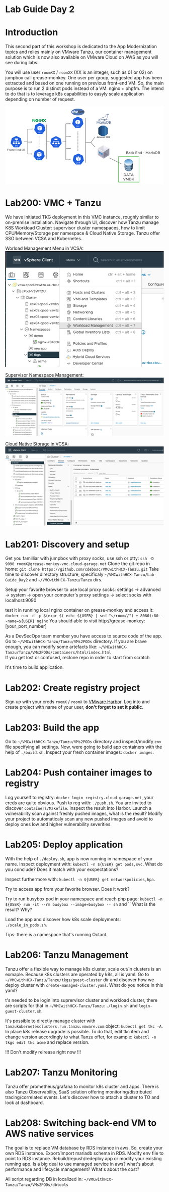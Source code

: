 # Lab Guide Day 2

# Introduction
This second part of this workshop is dedicated to the App Modernization topics and relies mainly on VMware Tanzu, our container management solution which is now also available on VMware Cloud on AWS as you will see during labs.

You will use user `roomXX` / `roomXX` (XX is an integer, such as 01 or 02) on jumpbox call grease-monkey. One user per group, suggested app has been extracted and based on one running on previous front-end VM. So, the main purpose
is to run 2 distinct pods instead of a VM: nginx + phpfm. The intend to do that is to leverage k8s capabilities to easyly scale application depending on number of request.


![acme-in-kube](../img/acme-in-pods.png)


# Lab200: VMC + Tanzu
We have initiated TKG deployment in this VMC instance, roughly similar to on-premise installation.
Navigate through UI, discover how Tanzu manage K8S Workload Cluster: supervisor cluster namespaces, how to limit CPU/Memory/Storage per namespace & Cloud Native Storage. 
Tanzu offer SSO between VCSA and Kubernetes.


Worload Management Menu in VCSA:<br>
![Workload Management in VCSA](../img/WorkloadManagement.png)


Supervisor Namespace Management:
![namespace](../img/namespace.png)


Cloud Native Storage in VCSA:
![CNS](../img/CNS.png)


# Lab201: Discovery and setup
Get you familliar with jumpbox with proxy socks, use ssh or ptty: `ssh -D 9090 roomX@grease-monkey-vmc.cloud-garage.net`
Clone the git repo in home: `git clone https://github.com/cdebosc/VMCwithHCX-Tanzu.git`
Take time to discover directory structure, specificaly `~/VMCwithHCX-Tanzu/Lab-Guide_Day2` and `~/VMCwithHCX-Tanzu/Tanzu` dirs.

Setup your favorite browser to use local proxy socks: settings -> advanced -> system -> open your computer's proxy settings -> select socks with localhost:9090

test it in running local nginx container on grease-monkey and access it:
`docker run -d -p $(expr $( ech: ${USER} | sed "s/room//") + 8080):80 --name=${USER} nginx`
You should able to visit http://grease-monkey:[your_port_number]

As a DevSecOps team member you have access to source code of the app. Go to `~/VMCwithHCX-Tanzu/Tanzu/VMs2PODs` directory.
If you are brave enough, you can modify some artefacts like: `~/VMCwithHCX-Tanzu/Tanzu/VMs2PODs/containers/html/index.html`  
If you get lost or confused, reclone repo in order to start from scratch

It's time to build application.

# Lab202: Create registry project
Sign up with your creds `roomX` / `roomX` to [VMware Harbor](https://registry.cloud-garage.net).
Log into and create project with name of your user, __don't forget to set it public__.

# Lab203: Build the app
Go to `~/VMCwithHCX-Tanzu/Tanzu/VMs2PODs` directory and inspect/modify `env` file specifying all settings.
Now, were going to build app containers with the help of `./build.sh`.
Inspect your fresh container images: `docker images`.

# Lab204: Push container images to registry
Log yourself to registry: `docker login registry.cloud-garage.net`, your creds are quite obvious.
Push to reg with: `./push.sh`. You are invited to discover `containers/Makefile`.
Inspect the result into Harbor. Launch a vulnerability scan against freshly pushed images, what is the result?
Modify your project to automaticaly scan any new pushed images and avoid to deploy ones low and higher vulnerability severities.

# Lab205: Deploy application
With the help of `./deploy.sh`, app is now running in namespace of your name.
Inspect deployment with: `kubectl -n ${USER} get pods,svc`.
What do you conclude? Does it match with your exspectations?

Inspect furthermore with: `kubectl -n ${USER} get networkpolicies,hpa`.

Try to access app from your favorite browser. Does it work?

Try to run busybox pod in your namespace and reach php page: `kubectl -n ${USER} run -it --rm busybox --image=busybox -- sh` and ``
What is the result? Why?

Load the app and discover how k8s scale deployments: `./scale_in_pods.sh`.

Tips: there is a namespace that's running Octant.


# Lab206: Tanzu Management 
Tanzu offer a flexible way to manage k8s cluster, scale out/in clusters is an exmaple. Because k8s clusters are operated by k8s, all is yaml.
Go to `~/VMCwithHCX-Tanzu/Tanzu/tkgs/guest-cluster` dir and discover how we deploy cluster with `create-managed-cluster.yaml`.
What do you notice in this yaml?

t's needed to be login into suprervisor cluster and workload cluster, there are scripts for that in `~/VMCwithHCX-Tanzu/Tanzu`: `./login.sh` and `login-guest-cluster.sh`.

It's possible to directly manage cluster with `tanzukubernetesclusters.run.tanzu.vmware.com` object: `kubectl get tkc -A`.
In place k8s release upgrade is possible. To do that, edit tkc item and change version accordingly to what Tanzu offer, for example: `kubectl -n tkgs edit tkc acme` and replace version.

!!! Don't modify relrease right now !!! 


# Lab207: Tanzu Monitoring
Tanzu offer prometheus/grafana to monitor k8s cluster and apps. There is also Tanzu Observability, SaaS solution offering monitoring/distributed tracing/correlated events.
Let's discover how to attach a cluster to TO and look at dashboard.

# Lab208: Switching back-end VM to AWS native services
The goal is to replace VM database by RDS instance in aws.
So, create your own RDS instance. Export/Import mariadb schema in RDS. Modify env file to point to RDS instance. Rebuild/repush/redeploy app or modify your existing running app.
Is a big deal to use managed service in aws? what's about performance and lifecycle management? What's about the cost?

All script regarding DB in localized in: `~/VMCwithHCX-Tanzu/Tanzu/VMs2PODs/dbtools`  
